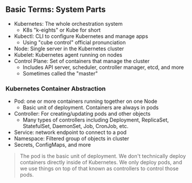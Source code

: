 
## Basic Terms: System Parts
- Kubernetes: The whole orchestration system
	- K8s "k-eights" or Kube for short
- Kubectl: CLI to configure Kubernetes and manage apps
	- Using "cube control" official pronunciation
- Node: Single server in the Kubernetes cluster
- Kubelet: Kubernetes agent running on nodes
- Control Plane: Set of containers that manage the cluster
	- Includes API server, scheduler, controller manager, etcd, and more
	- Sometimes called the "master"



### Kubernetes Container Abstraction
- Pod: one or more containers running together on one Node
	- Basic unit of deployment. Containers are always in pods
- Controller: For creating/updating pods and other objects
	- Many types of controllers including Deployment, ReplicaSet, StatefulSet, DaemonSet, Job, CronJob, etc.
- Service: network endpoint to connect to a pod
- Namespace: Filtered group of objects in cluster
- Secrets, ConfigMaps, and more


>The pod is the basic unit of deployment. We don't technically deploy containers directly inside of Kubernetes. We only deploy pods, and we use things on top of that known as controllers to control those pods.


